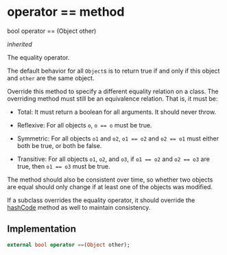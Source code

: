 


# operator == method








bool operator ==
(Object other)

_<span class="feature">inherited</span>_



<p>The equality operator.</p>
<p>The default behavior for all <code>Object</code>s is to return true if and
only if this object and <code>other</code> are the same object.</p>
<p>Override this method to specify a different equality relation on
a class. The overriding method must still be an equivalence relation.
That is, it must be:</p>
<ul>
<li>
<p>Total: It must return a boolean for all arguments. It should never throw.</p>
</li>
<li>
<p>Reflexive: For all objects <code>o</code>, <code>o == o</code> must be true.</p>
</li>
<li>
<p>Symmetric: For all objects <code>o1</code> and <code>o2</code>, <code>o1 == o2</code> and <code>o2 == o1</code> must
either both be true, or both be false.</p>
</li>
<li>
<p>Transitive: For all objects <code>o1</code>, <code>o2</code>, and <code>o3</code>, if <code>o1 == o2</code> and
<code>o2 == o3</code> are true, then <code>o1 == o3</code> must be true.</p>
</li>
</ul>
<p>The method should also be consistent over time,
so whether two objects are equal should only change
if at least one of the objects was modified.</p>
<p>If a subclass overrides the equality operator, it should override
the <a href="../../zego_uikit_prebuilt_live_audio_room/ZIMGroupAttributesUpdateInfo/hashCode.md">hashCode</a> method as well to maintain consistency.</p>



## Implementation

```dart
external bool operator ==(Object other);
```







